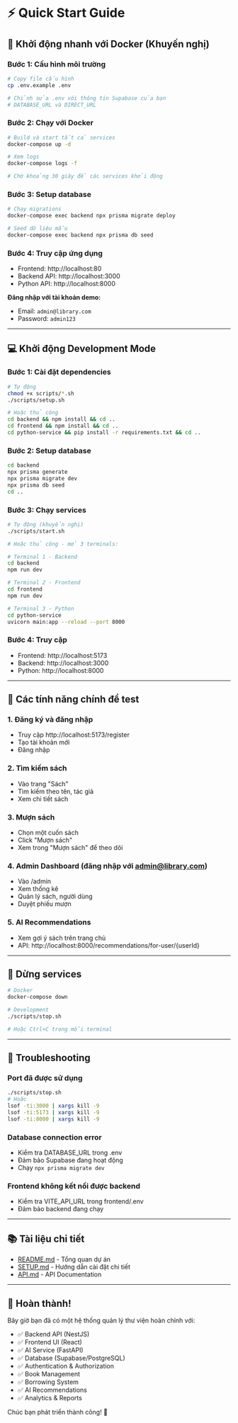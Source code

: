 # ⚡ Quick Start Guide

## 🚀 Khởi động nhanh với Docker (Khuyến nghị)

### Bước 1: Cấu hình môi trường

```bash
# Copy file cấu hình
cp .env.example .env

# Chỉnh sửa .env với thông tin Supabase của bạn
# DATABASE_URL và DIRECT_URL
```

### Bước 2: Chạy với Docker

```bash
# Build và start tất cả services
docker-compose up -d

# Xem logs
docker-compose logs -f

# Chờ khoảng 30 giây để các services khởi động
```

### Bước 3: Setup database

```bash
# Chạy migrations
docker-compose exec backend npx prisma migrate deploy

# Seed dữ liệu mẫu
docker-compose exec backend npx prisma db seed
```

### Bước 4: Truy cập ứng dụng

- Frontend: http://localhost:80
- Backend API: http://localhost:3000
- Python API: http://localhost:8000

**Đăng nhập với tài khoản demo:**
- Email: `admin@library.com`
- Password: `admin123`

---

## 💻 Khởi động Development Mode

### Bước 1: Cài đặt dependencies

```bash
# Tự động
chmod +x scripts/*.sh
./scripts/setup.sh

# Hoặc thủ công
cd backend && npm install && cd ..
cd frontend && npm install && cd ..
cd python-service && pip install -r requirements.txt && cd ..
```

### Bước 2: Setup database

```bash
cd backend
npx prisma generate
npx prisma migrate dev
npx prisma db seed
cd ..
```

### Bước 3: Chạy services

```bash
# Tự động (khuyến nghị)
./scripts/start.sh

# Hoặc thủ công - mở 3 terminals:

# Terminal 1 - Backend
cd backend
npm run dev

# Terminal 2 - Frontend
cd frontend
npm run dev

# Terminal 3 - Python
cd python-service
uvicorn main:app --reload --port 8000
```

### Bước 4: Truy cập

- Frontend: http://localhost:5173
- Backend: http://localhost:3000
- Python: http://localhost:8000

---

## 🎯 Các tính năng chính để test

### 1. Đăng ký và đăng nhập
- Truy cập http://localhost:5173/register
- Tạo tài khoản mới
- Đăng nhập

### 2. Tìm kiếm sách
- Vào trang "Sách"
- Tìm kiếm theo tên, tác giả
- Xem chi tiết sách

### 3. Mượn sách
- Chọn một cuốn sách
- Click "Mượn sách"
- Xem trong "Mượn sách" để theo dõi

### 4. Admin Dashboard (đăng nhập với admin@library.com)
- Vào /admin
- Xem thống kê
- Quản lý sách, người dùng
- Duyệt phiếu mượn

### 5. AI Recommendations
- Xem gợi ý sách trên trang chủ
- API: http://localhost:8000/recommendations/for-user/{userId}

---

## 🛑 Dừng services

```bash
# Docker
docker-compose down

# Development
./scripts/stop.sh

# Hoặc Ctrl+C trong mỗi terminal
```

---

## 🔧 Troubleshooting

### Port đã được sử dụng
```bash
./scripts/stop.sh
# Hoặc
lsof -ti:3000 | xargs kill -9
lsof -ti:5173 | xargs kill -9
lsof -ti:8000 | xargs kill -9
```

### Database connection error
- Kiểm tra DATABASE_URL trong .env
- Đảm bảo Supabase đang hoạt động
- Chạy `npx prisma migrate dev`

### Frontend không kết nối được backend
- Kiểm tra VITE_API_URL trong frontend/.env
- Đảm bảo backend đang chạy

---

## 📚 Tài liệu chi tiết

- [README.md](./README.md) - Tổng quan dự án
- [SETUP.md](./SETUP.md) - Hướng dẫn cài đặt chi tiết
- [API.md](./API.md) - API Documentation

---

## 🎉 Hoàn thành!

Bây giờ bạn đã có một hệ thống quản lý thư viện hoàn chỉnh với:
- ✅ Backend API (NestJS)
- ✅ Frontend UI (React)
- ✅ AI Service (FastAPI)
- ✅ Database (Supabase/PostgreSQL)
- ✅ Authentication & Authorization
- ✅ Book Management
- ✅ Borrowing System
- ✅ AI Recommendations
- ✅ Analytics & Reports

Chúc bạn phát triển thành công! 🚀
